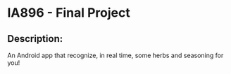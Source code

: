 # IA896 - Final Project

## Description:

An Android app that recognize, in real time, some herbs and seasoning for you!